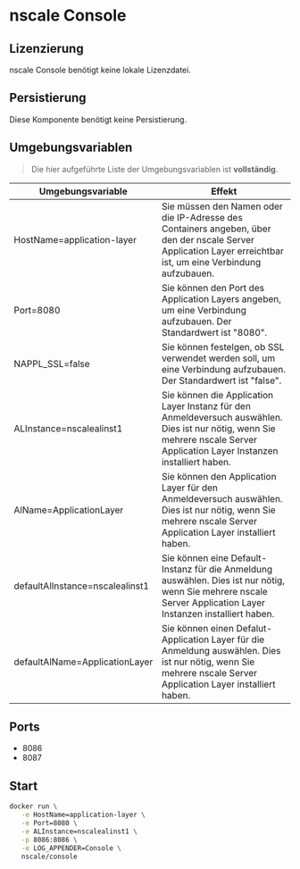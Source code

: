 # nscale Console

## Lizenzierung

nscale Console benötigt keine lokale Lizenzdatei.

## Persistierung

Diese Komponente benötigt keine Persistierung.

## Umgebungsvariablen

>Die hier aufgeführte Liste der Umgebungsvariablen ist **vollständig**.

|Umgebungsvariable | Effekt |
|---|---|
|HostName=application-layer |Sie müssen den Namen oder die IP-Adresse des Containers angeben, über den der nscale Server Application Layer erreichtbar ist, um eine Verbindung aufzubauen.|
|Port=8080 | Sie können den Port des Application Layers angeben, um eine Verbindung aufzubauen. Der Standardwert ist "8080".|
|NAPPL_SSL=false | Sie können festelgen, ob SSL verwendet werden soll, um eine Verbindung aufzubauen. Der Standardwert ist "false". |
|ALInstance=nscalealinst1 |Sie können die Application Layer Instanz für den Anmeldeversuch auswählen. Dies ist nur nötig, wenn Sie mehrere nscale Server Application Layer Instanzen installiert haben.|
|AlName=ApplicationLayer |Sie können den Application Layer für den Anmeldeversuch auswählen. Dies ist nur nötig, wenn Sie mehrere nscale Server Application Layer installiert haben.|
|defaultAlInstance=nscalealinst1 |Sie können eine Default-Instanz für die Anmeldung auswählen. Dies ist nur nötig, wenn Sie mehrere nscale Server Application Layer Instanzen installiert haben.|
|defaultAlName=ApplicationLayer|Sie können einen Defalut-Application Layer für die Anmeldung auswählen. Dies ist nur nötig, wenn Sie mehrere nscale Server Application Layer installiert haben.|

## Ports

* 8086
* 8087

## Start

```bash
docker run \
   -e HostName=application-layer \
   -e Port=8080 \
   -e ALInstance=nscalealinst1 \
   -p 8086:8086 \
   -e LOG_APPENDER=Console \
   nscale/console
```
